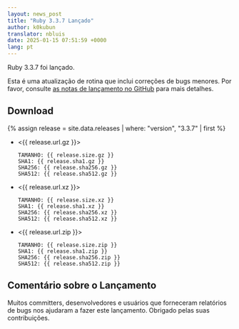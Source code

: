 ```yaml
---
layout: news_post
title: "Ruby 3.3.7 Lançado"
author: k0kubun
translator: nbluis
date: 2025-01-15 07:51:59 +0000
lang: pt
---
```


Ruby 3.3.7 foi lançado.

Esta é uma atualização de rotina que inclui correções de bugs menores.
Por favor, consulte [as notas de lançamento no GitHub](https://github.com/ruby/ruby/releases/tag/v3_3_7) para mais detalhes.

## Download

{% assign release = site.data.releases | where: "version", "3.3.7" | first %}

* <{{ release.url.gz }}>

      TAMANHO: {{ release.size.gz }}
      SHA1: {{ release.sha1.gz }}
      SHA256: {{ release.sha256.gz }}
      SHA512: {{ release.sha512.gz }}

* <{{ release.url.xz }}>

      TAMANHO: {{ release.size.xz }}
      SHA1: {{ release.sha1.xz }}
      SHA256: {{ release.sha256.xz }}
      SHA512: {{ release.sha512.xz }}

* <{{ release.url.zip }}>

      TAMANHO: {{ release.size.zip }}
      SHA1: {{ release.sha1.zip }}
      SHA256: {{ release.sha256.zip }}
      SHA512: {{ release.sha512.zip }}

## Comentário sobre o Lançamento

Muitos committers, desenvolvedores e usuários que forneceram relatórios de bugs nos ajudaram a fazer este lançamento.
Obrigado pelas suas contribuições.
